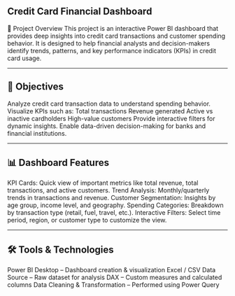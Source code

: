 ## Credit Card Financial Dashboard
📌 Project Overview
This project is an interactive Power BI dashboard that provides deep insights into credit card transactions and customer spending behavior.
It is designed to help financial analysts and decision-makers identify trends, patterns, and key performance indicators (KPIs) in credit card usage.

------

## 🎯 Objectives
Analyze credit card transaction data to understand spending behavior.
Visualize KPIs such as:
Total transactions
Revenue generated
Active vs inactive cardholders
High-value customers
Provide interactive filters for dynamic insights.
Enable data-driven decision-making for banks and financial institutions.

----------


## 📊 Dashboard Features
KPI Cards: Quick view of important metrics like total revenue, total transactions, and active customers.
Trend Analysis: Monthly/quarterly trends in transactions and revenue.
Customer Segmentation: Insights by age group, income level, and geography.
Spending Categories: Breakdown by transaction type (retail, fuel, travel, etc.).
Interactive Filters: Select time period, region, or customer type to customize the view.

--------- 

## 🛠️ Tools & Technologies
Power BI Desktop – Dashboard creation & visualization
Excel / CSV Data Source – Raw dataset for analysis
DAX – Custom measures and calculated columns
Data Cleaning & Transformation – Performed using Power Query
